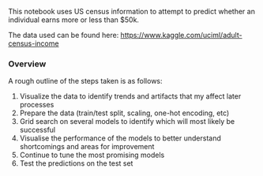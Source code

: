 This notebook uses US census information to attempt to predict whether an individual earns more or less than $50k.  

The data used can be found here: https://www.kaggle.com/uciml/adult-census-income  

### Overview
A rough outline of the steps taken is as follows:  

1. Visualize the data to identify trends and artifacts that my affect later processes
2. Prepare the data (train/test split, scaling, one-hot encoding, etc)
3. Grid search on several models to identify which will most likely be successful
4. Visualise the performance of the models to better understand shortcomings and areas for improvement
5. Continue to tune the most promising models
6. Test the predictions on the test set
